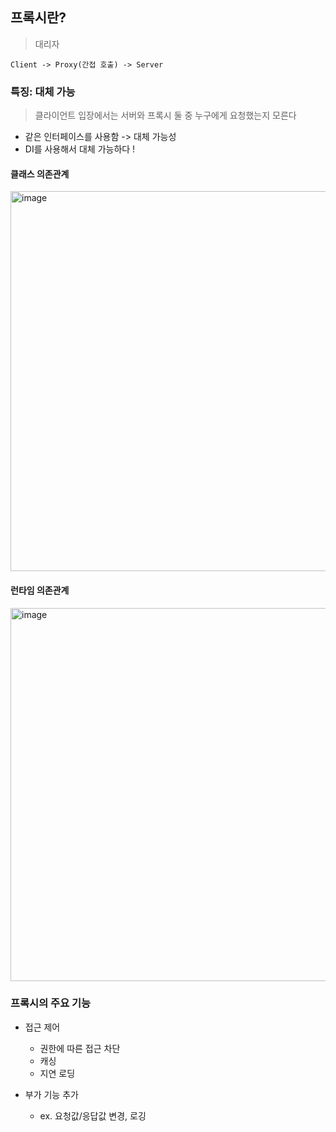 ## 프록시란?

> 대리자

    Client -> Proxy(간접 호출) -> Server

### 특징: 대체 가능

> 클라이언트 입장에서는 서버와 프록시 둘 중 누구에게 요청했는지 모른다

- 같은 인터페이스를 사용함 -> 대체 가능성
- DI를 사용해서 대체 가능하다 !

#### 클래스 의존관계

<img width="608" alt="image" src="https://user-images.githubusercontent.com/57944099/209520488-8d94fd80-6dc0-4770-8db9-8e215316b499.png">

#### 런타임 의존관계

<img width="597" alt="image" src="https://user-images.githubusercontent.com/57944099/209520860-215bdd35-7349-4ff5-b57f-650cc0539769.png">

### 프록시의 주요 기능

- 접근 제어

  - 권한에 따른 접근 차단
  - 캐싱
  - 지연 로딩

- 부가 기능 추가
  - ex. 요청값/응답값 변경, 로깅
